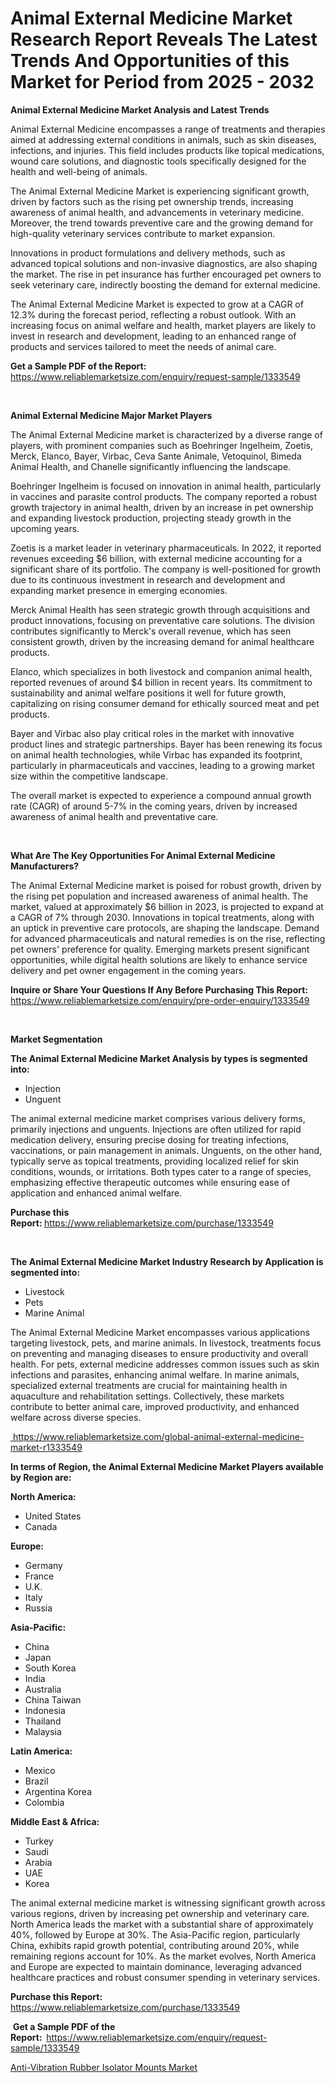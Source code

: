 <p><h1>Animal External Medicine Market Research Report Reveals The Latest Trends And Opportunities of this Market for Period from 2025 - 2032</h1></p><p><strong>Animal External Medicine Market Analysis and Latest Trends</strong></p>
<p><p>Animal External Medicine encompasses a range of treatments and therapies aimed at addressing external conditions in animals, such as skin diseases, infections, and injuries. This field includes products like topical medications, wound care solutions, and diagnostic tools specifically designed for the health and well-being of animals. </p><p>The Animal External Medicine Market is experiencing significant growth, driven by factors such as the rising pet ownership trends, increasing awareness of animal health, and advancements in veterinary medicine. Moreover, the trend towards preventive care and the growing demand for high-quality veterinary services contribute to market expansion. </p><p>Innovations in product formulations and delivery methods, such as advanced topical solutions and non-invasive diagnostics, are also shaping the market. The rise in pet insurance has further encouraged pet owners to seek veterinary care, indirectly boosting the demand for external medicine. </p><p>The Animal External Medicine Market is expected to grow at a CAGR of 12.3% during the forecast period, reflecting a robust outlook. With an increasing focus on animal welfare and health, market players are likely to invest in research and development, leading to an enhanced range of products and services tailored to meet the needs of animal care.</p></p>
<p><strong>Get a Sample PDF of the Report:&nbsp;</strong> <a href="https://www.reliablemarketsize.com/enquiry/request-sample/1333549?utm_campaign=2749&utm_medium=2&utm_source=Github&utm_content=ia&utm_term=24032025&utm_id=animal-external-medicine">https://www.reliablemarketsize.com/enquiry/request-sample/1333549</a></p>
<p>&nbsp;</p>
<p><strong>Animal External Medicine Major Market Players</strong></p>
<p><p>The Animal External Medicine market is characterized by a diverse range of players, with prominent companies such as Boehringer Ingelheim, Zoetis, Merck, Elanco, Bayer, Virbac, Ceva Sante Animale, Vetoquinol, Bimeda Animal Health, and Chanelle significantly influencing the landscape. </p><p>Boehringer Ingelheim is focused on innovation in animal health, particularly in vaccines and parasite control products. The company reported a robust growth trajectory in animal health, driven by an increase in pet ownership and expanding livestock production, projecting steady growth in the upcoming years.</p><p>Zoetis is a market leader in veterinary pharmaceuticals. In 2022, it reported revenues exceeding $6 billion, with external medicine accounting for a significant share of its portfolio. The company is well-positioned for growth due to its continuous investment in research and development and expanding market presence in emerging economies.</p><p>Merck Animal Health has seen strategic growth through acquisitions and product innovations, focusing on preventative care solutions. The division contributes significantly to Merck's overall revenue, which has seen consistent growth, driven by the increasing demand for animal healthcare products.</p><p>Elanco, which specializes in both livestock and companion animal health, reported revenues of around $4 billion in recent years. Its commitment to sustainability and animal welfare positions it well for future growth, capitalizing on rising consumer demand for ethically sourced meat and pet products.</p><p>Bayer and Virbac also play critical roles in the market with innovative product lines and strategic partnerships. Bayer has been renewing its focus on animal health technologies, while Virbac has expanded its footprint, particularly in pharmaceuticals and vaccines, leading to a growing market size within the competitive landscape. </p><p>The overall market is expected to experience a compound annual growth rate (CAGR) of around 5-7% in the coming years, driven by increased awareness of animal health and preventative care.</p></p>
<p>&nbsp;</p>
<p><strong>What Are The Key Opportunities For Animal External Medicine Manufacturers?</strong></p>
<p><p>The Animal External Medicine market is poised for robust growth, driven by the rising pet population and increased awareness of animal health. The market, valued at approximately $6 billion in 2023, is projected to expand at a CAGR of 7% through 2030. Innovations in topical treatments, along with an uptick in preventive care protocols, are shaping the landscape. Demand for advanced pharmaceuticals and natural remedies is on the rise, reflecting pet owners' preference for quality. Emerging markets present significant opportunities, while digital health solutions are likely to enhance service delivery and pet owner engagement in the coming years.</p></p>
<p><strong>Inquire or Share Your Questions If Any Before Purchasing This Report:</strong> <a href="https://www.reliablemarketsize.com/enquiry/pre-order-enquiry/1333549?utm_campaign=2749&utm_medium=2&utm_source=Github&utm_content=ia&utm_term=24032025&utm_id=animal-external-medicine">https://www.reliablemarketsize.com/enquiry/pre-order-enquiry/1333549</a></p>
<p>&nbsp;</p>
<p><strong>Market Segmentation</strong></p>
<p><strong>The Animal External Medicine Market Analysis by types is segmented into:</strong></p>
<p><ul><li>Injection</li><li>Unguent</li></ul></p>
<p><p>The animal external medicine market comprises various delivery forms, primarily injections and unguents. Injections are often utilized for rapid medication delivery, ensuring precise dosing for treating infections, vaccinations, or pain management in animals. Unguents, on the other hand, typically serve as topical treatments, providing localized relief for skin conditions, wounds, or irritations. Both types cater to a range of species, emphasizing effective therapeutic outcomes while ensuring ease of application and enhanced animal welfare.</p></p>
<p><strong>Purchase this Report:&nbsp;</strong><a href="https://www.reliablemarketsize.com/purchase/1333549?utm_campaign=2749&utm_medium=2&utm_source=Github&utm_content=ia&utm_term=24032025&utm_id=animal-external-medicine">https://www.reliablemarketsize.com/purchase/1333549</a></p>
<p>&nbsp;</p>
<p><strong>The Animal External Medicine Market Industry Research by Application is segmented into:</strong></p>
<p><ul><li>Livestock</li><li>Pets</li><li>Marine Animal</li></ul></p>
<p><p>The Animal External Medicine Market encompasses various applications targeting livestock, pets, and marine animals. In livestock, treatments focus on preventing and managing diseases to ensure productivity and overall health. For pets, external medicine addresses common issues such as skin infections and parasites, enhancing animal welfare. In marine animals, specialized external treatments are crucial for maintaining health in aquaculture and rehabilitation settings. Collectively, these markets contribute to better animal care, improved productivity, and enhanced welfare across diverse species.</p></p>
<p><a href="https://www.reliablemarketsize.com/global-animal-external-medicine-market-r1333549?utm_campaign=2749&utm_medium=2&utm_source=Github&utm_content=ia&utm_term=24032025&utm_id=animal-external-medicine">&nbsp;https://www.reliablemarketsize.com/global-animal-external-medicine-market-r1333549</a></p>
<p><strong>In terms of Region, the Animal External Medicine Market Players available by Region are:</strong></p>
<p>
    <p> <strong> North America: </strong>
        <ul>
            <li>United States</li>
            <li>Canada</li>
        </ul>
        </p> 
    <p> <strong> Europe: </strong>
        <ul>
            <li>Germany</li>
            <li>France</li>
            <li>U.K.</li>
            <li>Italy</li>
            <li>Russia</li>
        </ul>
        </p> 
    <p> <strong> Asia-Pacific: </strong>
        <ul>
            <li>China</li>
            <li>Japan</li>
            <li>South Korea</li>
            <li>India</li>
            <li>Australia</li>
            <li>China Taiwan</li>
            <li>Indonesia</li>
            <li>Thailand</li>
            <li>Malaysia</li>
        </ul>
        </p> 
    <p> <strong> Latin America: </strong>
        <ul>
            <li>Mexico</li>
            <li>Brazil</li>
            <li>Argentina Korea</li>
            <li>Colombia</li>
        </ul>
        </p> 
    <p> <strong> Middle East & Africa: </strong>
        <ul>
            <li>Turkey</li>
            <li>Saudi</li>
            <li>Arabia</li>
            <li>UAE</li>
            <li>Korea</li>
        </ul>
    </p>
    </p>
<p><p>The animal external medicine market is witnessing significant growth across various regions, driven by increasing pet ownership and veterinary care. North America leads the market with a substantial share of approximately 40%, followed by Europe at 30%. The Asia-Pacific region, particularly China, exhibits rapid growth potential, contributing around 20%, while remaining regions account for 10%. As the market evolves, North America and Europe are expected to maintain dominance, leveraging advanced healthcare practices and robust consumer spending in veterinary services.</p></p>
<p><strong>Purchase this Report: </strong><a href="https://www.reliablemarketsize.com/purchase/1333549?utm_campaign=2749&utm_medium=2&utm_source=Github&utm_content=ia&utm_term=24032025&utm_id=animal-external-medicine">https://www.reliablemarketsize.com/purchase/1333549</a></p>
<p>&nbsp;<strong>Get a Sample PDF of the Report:&nbsp;&nbsp;</strong><a href="https://www.reliablemarketsize.com/enquiry/request-sample/1333549?utm_campaign=2749&utm_medium=2&utm_source=Github&utm_content=ia&utm_term=24032025&utm_id=animal-external-medicine">https://www.reliablemarketsize.com/enquiry/request-sample/1333549</a></p>
<p><strong></strong></p>
<p><p><a href="https://github.com/carylgrinko/Market-Research-Report-List-1/blob/main/anti-vibration-rubber-isolator-mounts-market.md?utm_campaign=2749&utm_medium=2&utm_source=Github&utm_content=ia&utm_term=24032025&utm_id=animal-external-medicine">Anti-Vibration Rubber Isolator Mounts Market</a></p></p>
